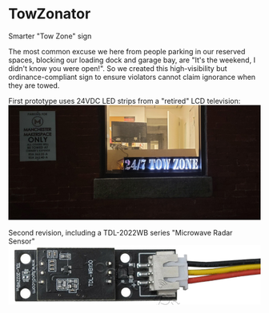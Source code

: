 # TowZonator
Smarter "Tow Zone" sign

The most common excuse we here from people parking in our reserved spaces, blocking our loading dock and garage bay, are "It's the weekend, I didn't know you were open!".   So we created this high-visibility but ordinance-compliant sign to ensure violators cannot claim ignorance when they are towed.

First prototype uses 24VDC LED strips from a "retired" LCD television:
![in situ](https://github.com/Kv603/TowZonator/blob/main/Prototype_V1.jpg?raw=true)

Second revision, including a TDL-2022WB series "Microwave Radar Sensor"
![microwave radar sensor board](https://github.com/Kv603/TowZonator/blob/main/TDL-2022WB.jpg?raw=true)
